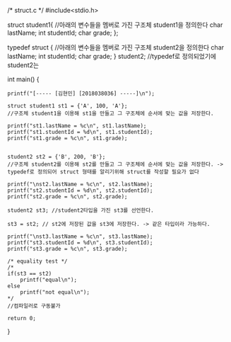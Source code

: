 /* struct.c */
#include<stdio.h>

struct student1{ //아래의 변수들을 멤버로 가진 구조체 student1을 정의한다
	char lastName;
	int studentId;
	char grade;
};

typedef struct { //아래의 변수들을 멤버로 가진 구조체 student2을 정의한다
	char lastName;
	 int studentId;
	 char grade;
} student2; //typedef로 정의되었기에 student2는

int main()
{

	printf("[----- [김현민] [2018038036] -----]\n");

	struct student1 st1 = {'A', 100, 'A'};
	//구조체 student1을 이용해 st1을 만들고 그 구조체에 순서에 맞는 값을 저장한다.

	printf("st1.lastName = %c\n", st1.lastName);
	printf("st1.studentId = %d\n", st1.studentId);
	printf("st1.grade = %c\n", st1.grade);


	student2 st2 = {'B', 200, 'B'};
	//구조체 student2를 이용해 st2를 만들고 그 구조체에 순서에 맞는 값을 저장한다. -> typedef로 정의되어 struct 형태를 알리기위해 struct를 작성할 필요가 없다

	printf("\nst2.lastName = %c\n", st2.lastName);
	printf("st2.studentId = %d\n", st2.studentId);
	printf("st2.grade = %c\n", st2.grade);

	student2 st3; //student2타입을 가진 st3를 선언한다.

	st3 = st2; // st2에 저장된 값을 st3에 저장한다. -> 같은 타입이라 가능하다.

	printf("\nst3.lastName = %c\n", st3.lastName);
	printf("st3.studentId = %d\n", st3.studentId);
	printf("st3.grade = %c\n", st3.grade);

	/* equality test */
	/*
	if(st3 == st2)
		printf("equal\n");
	else
		printf("not equal\n");
	*/
	//컴파일러로 구동불가

	return 0;
}
